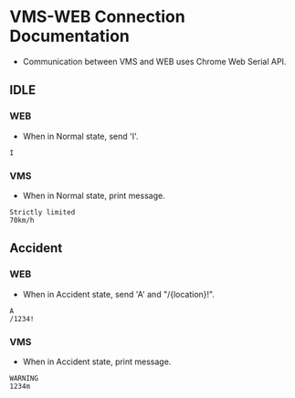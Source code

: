 # VMS-WEB Connection Documentation

- Communication between VMS and WEB uses Chrome Web Serial API.

## IDLE

### WEB

- When in Normal state, send 'I'.

```text
I
```

### VMS

- When in Normal state, print message.

```text
Strictly limited
70km/h
```

## Accident

### WEB

- When in Accident state, send 'A' and "/{location}!".

```text
A
/1234!
```

### VMS

- When in Accident state, print message.

```text
WARNING
1234m
```
